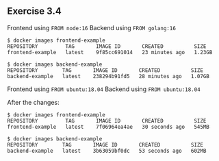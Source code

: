 ## Exercise 3.4

Frontend using `FROM node:16`
Backend using `FROM golang:16`

```
$ docker images frontend-example
REPOSITORY         TAG       IMAGE ID       CREATED          SIZE
frontend-example   latest    9f85cc691014   23 minutes ago   1.23GB

$ docker images backend-example
REPOSITORY        TAG       IMAGE ID       CREATED          SIZE
backend-example   latest    238294b91fd5   28 minutes ago   1.07GB
```

Frontend using `FROM ubuntu:18.04`
Backend using `FROM ubuntu:18.04`

After the changes:

```
$ docker images frontend-example
REPOSITORY         TAG       IMAGE ID       CREATED          SIZE
frontend-example   latest    7f06964ea4ae   30 seconds ago   545MB

$ docker images backend-example
REPOSITORY        TAG       IMAGE ID       CREATED          SIZE
backend-example   latest    3b63059bf0dc   53 seconds ago   602MB
```